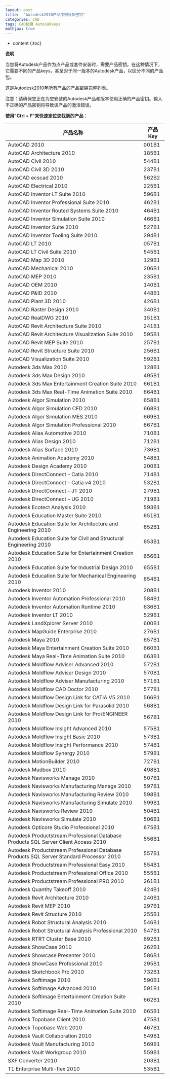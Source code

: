 ```yaml
---
layout: post
title:  "Autodesk2010产品序列号及密钥"
categories: CAD
tags: CAD秘钥 AutoCADkeys
mathjax: true
---
```


* content
{:toc}


<strong> 说明 </strong>

当您将Autodesk产品作为点产品或套件安装时，需要产品密钥。在这种情况下，它需要不同的产品keys，甚至对于同一版本的Autodesk产品，以区分不同的产品包。


这是Autodesk2010年所有产品的产品密钥完整列表。

注意：请确保您正在为您安装的Autodesk产品和版本使用正确的产品密钥。输入不正确的产品密钥将导致该产品的激活错误。

<strong> 使用"Ctrl + F"来快速定位您找到的产品：</strong>

|<strong>产品名称</strong>|<strong>产品 Key</strong>|
|---|---|
|AutoCAD 2010|	001B1|
|AutoCAD Architecture 2010|	185B1|
|AutoCAD Civil 2010|	544B1|
|AutoCAD Civil 3D 2010|	237B1|
|AutoCAD ecscad 2010|	562B2
|AutoCAD Electrical 2010|	225B1|
|AutoCAD Inventor LT Suite 2010|	596B1|
|AutoCAD Inventor Professional Suite 2010|	462B1|
|AutoCAD Inventor Routed Systems Suite 2010|	464B1|
|AutoCAD Inventor Simulation Suite 2010|	466B1|
|AutoCAD Inventor Suite 2010|	527B1|
|AutoCAD Inventor Tooling Suite 2010|	294B1|
|AutoCAD LT 2010|	057B1|
|AutoCAD LT Civil Suite 2010|	545B1|
|AutoCAD Map 3D 2010|	129B1|
|AutoCAD Mechanical 2010|	206B1|
|AutoCAD MEP 2010|	235B1|
|AutoCAD OEM 2010|	140B1|
|AutoCAD P&ID 2010|	448B1|
|AutoCAD Plant 3D 2010|	426B1|
|AutoCAD Raster Design 2010|	340B1|
|AutoCAD RealDWG 2010|	151B1|
|AutoCAD Revit Architecture Suite 2010|	241B1|
|AutoCAD Revit Architecture Visualization Suite 2010|	595B1|
|AutoCAD Revit MEP Suite 2010|	257B1|
|AutoCAD Revit Structure Suite 2010|	256B1|
|AutoCAD Visualization Suite 2010|	592B1|
|Autodesk  3ds Max 2010|	128B1|
|Autodesk  3ds Max Design 2010|	495B1|
|Autodesk  3ds Max Entertainment Creation Suite 2010|	661B1|
|Autodesk  3ds Max Real-Time Animation Suite 2010|	664B1|
|Autodesk  Algor Simulation 2010|	658B1|
|Autodesk  Algor Simulation CFD 2010|	668B1|
|Autodesk  Algor Simulation MES 2010|	669B1|
|Autodesk  Algor Simulation Professional 2010|	667B1|
|Autodesk  Alias Automotive 2010|	710B1|
|Autodesk  Alias Design 2010|	712B1|
|Autodesk  Alias Surface 2010|	736B1|
|Autodesk  Animation Academy 2010|	548B1|
|Autodesk  Design Academy 2010|	200B1|
|Autodesk  DirectConnect – Catia 2010|	714B1|
|Autodesk  DirectConnect – Catia v4 2010|	532B1|
|Autodesk  DirectConnect – JT 2010|	279B1|
|Autodesk  DirectConnect – UG 2010|	719B1|
|Autodesk  Ecotect Analysis 2010|	593B1|
|Autodesk  Education Master Suite 2010|	651B1|
|Autodesk  Education Suite for Architecture and Engineering 2010|	652B1|
|Autodesk  Education Suite for Civil and Structural Engineering 2010|	653B1|
|Autodesk  Education Suite for Entertainment Creation 2010|	656B1|
|Autodesk  Education Suite for Industrial Design 2010|	655B1|
|Autodesk  Education Suite for Mechanical Engineering 2010|	654B1|
|Autodesk  Inventor 2010|	208B1|
|Autodesk  Inventor Automation Professional 2010|	584B1|
|Autodesk  Inventor Automation Runtime 2010|	636B1|
|Autodesk  Inventor LT 2010|	529B1|
|Autodesk  LandXplorer Server 2010|	600B1|
|Autodesk  MapGuide Enterprise 2010|	276B1|
|Autodesk  Maya 2010|	657B1|
|Autodesk  Maya Entertainment Creation Suite 2010|	660B1|
|Autodesk  Maya Real-Time Animation Suite 2010|	663B1|
|Autodesk  Moldflow Adviser Advanced 2010|	572B1|
|Autodesk  Moldflow Adviser Design 2010|	570B1|
|Autodesk  Moldflow Adviser Manufacturing 2010|	571B1|
|Autodesk  Moldflow CAD Doctor 2010|	577B1|
|Autodesk  Moldflow Design Link for CATIA V5 2010|	566B1|
|Autodesk  Moldflow Design Link for Parasolid 2010|	568B1|
|Autodesk  Moldflow Design Link for Pro/ENGINEER 2010|	567B1|
|Autodesk  Moldflow Insight Advanced 2010|	575B1|
|Autodesk  Moldflow Insight Basic 2010|	573B1|
|Autodesk  Moldflow Insight Performance 2010|	574B1|
|Autodesk  Moldflow Synergy 2010|	579B1|
|Autodesk  MotionBuilder 2010|	727B1|
|Autodesk  Mudbox 2010|	498B1|
|Autodesk  Navisworks Manage 2010|	507B1|
|Autodesk  Navisworks Manufacturing Manage 2010|	597B1|
|Autodesk  Navisworks Manufacturing Review 2010|	598B1|
|Autodesk  Navisworks Manufacturing Simulate 2010|	599B1|
|Autodesk  Navisworks Review 2010|	504B1|
|Autodesk  Navisworks Simulate 2010|	506B1|
|Autodesk  Opticore Studio Professional 2010|	675B1|
|Autodesk  Productstream Professional Database Products SQL Server Client Access 2010|	556B1|
|Autodesk  Productstream Professional Database Products SQL Server Standard Processor 2010|	557B1|
|Autodesk  Productstream Professional Easy 2010|	554B1|
|Autodesk  Productstream Professional Office 2010|	555B1|
|Autodesk  Productstream Professional PRO 2010|	261B1|
|Autodesk  Quantity Takeoff 2010|	424B1|
|Autodesk  Revit Architecture 2010|	240B1|
|Autodesk  Revit MEP 2010|	297B1|
|Autodesk  Revit Structure 2010|	255B1|
|Autodesk  Robot Structural Analysis 2010|	546B1|
|Autodesk  Robot Structural Analysis Professional 2010|	547B1|
|Autodesk  RTRT Cluster Base 2010|	692B1|
|Autodesk  ShowCase 2010|	262B1|
|Autodesk  Showcase Presenter 2010|	586B1|
|Autodesk  ShowCase Professional 2010|	295B1|
|Autodesk  Sketchbook Pro 2010|	732B1|
|Autodesk  Softimage 2010|	590B1|
|Autodesk  Softimage Advanced 2010|	591B1|
|Autodesk  Softimage Entertainment Creation Suite 2010|	662B1|
|Autodesk  Softimage Real-Time Animation Suite 2010|	665B1|
|Autodesk  Topobase Client 2010|	475B1|
|Autodesk  Topobase Web 2010|	467B1|
|Autodesk  Vault Collaboration 2010|	549B1|
|Autodesk  Vault Manufacturing 2010|	569B1|
|Autodesk  Vault Workgroup 2010|	559B1|
|SXF Converter 2010|	203B1|
|T1 Enterprise Multi-flex 2010|	535B1|